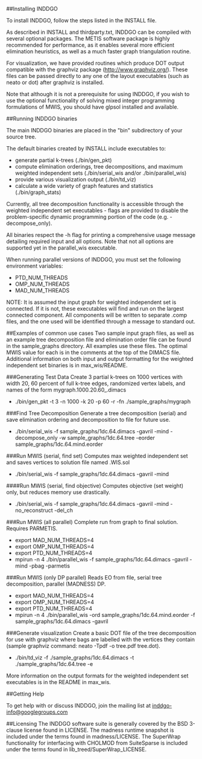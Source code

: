 ##Installing INDDGO

To install INDDGO, follow the steps listed in the INSTALL file.

As described in INSTALL and thirdparty.txt, INDDGO can be compiled with 
several optional packages. The METIS software package is highly recommended
for performance, as it enables several more efficient elimination heuristics, 
as well as a much faster graph triangulation routine.

For visualization, we have provided routines which produce DOT output 
compatible with the graphviz package (http://www.graphviz.org/). These 
files can be passed directly to any one of the layout executables (such as 
neato or dot) after graphviz is installed.

Note that although it is not a prerequisite for using INDDGO, if you 
wish to use the optional functionality of solving mixed integer programming 
formulations of MWIS, you should have glpsol installed and available.

##Running INDDGO binaries

The main INDDGO binaries are placed in the "bin" subdirectory of your
source tree.

The default binaries created by INSTALL include executables to:
* generate partial k-trees (./bin/gen_pkt)
* compute elimination orderings, tree decompositions, and maximum weighted independent sets 
	(./bin/serial_wis and/or ./bin/parallel_wis)
* provide various visualization output (./bin/td_viz)
* calculate a wide variety of graph features and statistics (./bin/graph_stats)

Currently, all tree decomposition functionality is accessible through the 
weighted independent set executables - flags are provided to disable the 
problem-specific dynamic programming portion of the code (e.g. -decompose_only).

All binaries respect the -h flag for printing a comprehensive usage message detailing required 
input and all options. Note that not all options are supported yet in the parallel_wis executable.

When running parallel versions of INDDGO, you must set the following
environment variables:

* PTD_NUM_THREADS
* OMP_NUM_THREADS
* MAD_NUM_THREADS

NOTE: It is assumed the input graph for weighted independent set is connected. If it is not, 
these executables will find and run on the largest connected component. 
All components will be written to separate .comp files, and the one used
will be identified through a message to standard out. 

##Examples of common use cases
 Two sample input graph files, as well as an example tree decomposition
 file and elimination order file can be found in the sample_graphs directory.
 All examples use these files. The optimal MWIS value for each is in the 
 comments at the top of the DIMACS file. Additional information on both input and 
 output formatting for the weighted independent set binaries is in max_wis/README.

###Generating Test Data
 Create 3 partial k-trees on 1000 vertices with width 20, 60 percent of 
 full k-tree edges, randomized vertex labels, and names of the form 
 mygraph.1000.20.60_.dimacs
* ./bin/gen_pkt -t 3 -n 1000 -k 20 -p 60 -r -fn ./sample_graphs/mygraph

###Find Tree Decomposition
 Generate a tree decomposition (serial) and save elimination ordering
 and decomposition to file for future use.
 * ./bin/serial_wis -f sample_graphs/1dc.64.dimacs -gavril -mind -decompose_only -w sample_graphs/1dc.64.tree -eorder sample_graphs/1dc.64.mind.eorder

###Run MWIS (serial, find set)
 Computes max weighted independent set and saves vertices to solution file 
 named <inputfile>.WIS.sol
 * ./bin/serial_wis -f sample_graphs/1dc.64.dimacs -gavril -mind 

####Run MWIS (serial, find objective) 
 Computes objective (set weight) only, but reduces memory use drastically. 
 * ./bin/serial_wis -f sample_graphs/1dc.64.dimacs -gavril -mind -no_reconstruct -del_ch

###Run MWIS (all parallel) 
 Complete run from graph to final solution. Requires PARMETIS.
 * export MAD_NUM_THREADS=4
 * export OMP_NUM_THREADS=4
 * export PTD_NUM_THREADS=4 
 * mpirun -n 4 ./bin/parallel_wis -f sample_graphs/1dc.64.dimacs -gavril -mind -pbag -parmetis

###Run MWIS (only DP parallel) 
 Reads EO from file, serial tree decomposition, parallel (MADNESS) DP.  
 * export MAD_NUM_THREADS=4
 * export OMP_NUM_THREADS=4
 * export PTD_NUM_THREADS=4 
 * mpirun -n 4 ./bin/parallel_wis -ord sample_graphs/1dc.64.mind.eorder -f sample_graphs/1dc.64.dimacs -gavril 

###Generate visualization
 Create a basic DOT file of the tree decomposition for use with graphviz where
 bags are labelled with the vertices they contain 
 (sample graphviz command: neato -Tpdf -o tree.pdf tree.dot). 
 * ./bin/td_viz -f ./sample_graphs/1dc.64.dimacs -t ./sample_graphs/1dc.64.tree -e 

More information on the output formats for the weighted independent set executables is in the README in max_wis.

##Getting Help

To get help with or discuss INDDGO, join the mailing list at inddgo-info@googlegroups.com

##Licensing
The INDDGO software suite is generally covered by the BSD 3-clause license found in LICENSE. The madness 
runtime snapshot is included under the terms found in madness/LICENSE. The SuperWrap functionality for 
interfacing with CHOLMOD from SuiteSparse is included under the terms found in lib_treed/SuperWrap_LICENSE. 


